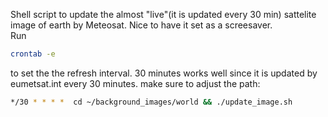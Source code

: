 Shell script to update the almost "live"(it is updated every 30 min) sattelite image of earth by Meteosat.
Nice to have it set as a screesaver.
<br />
Run<br /> 
```sh 
crontab -e 
```
to set the the refresh interval. 30 minutes works well since it is updated by eumetsat.int every 30 minutes.
make sure to adjust the path:<br />
```sh
*/30 * * * *  cd ~/background_images/world && ./update_image.sh
```
